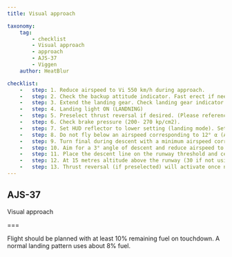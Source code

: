 ```yaml
---
title: Visual approach  

taxonomy:
    tag:
        - checklist
        - Visual approach  
        - approach
        - AJS-37
        - Viggen
    author: HeatBlur

checklist:
    -   step: 1. Reduce airspeed to Vi 550 km/h during approach. 
    -   step: 2. Check the backup attitude indicator. Fast erect if needed. 
    -   step: 3. Extend the landing gear. Check landing gear indicator (3 green fields) 
    -   step: 4. Landing light ON (LANDNING) 
    -   step: 5. Preselect thrust reversal if desired. (Please reference the "Thrust reverser use" section on the next pages ahead) 
    -   step: 6. Check brake pressure (200- 270 kp/cm2). 
    -   step: 7. Set HUD reflector to lower setting (landing mode). Set master mode LANDN PAR/ OPT. 
    -   step: 8. Do not fly below an airspeed corresponding to 12° α (AoA). 
    -   step: 9. Turn final during descent with a minimum airspeed corresponding to 12° α (AoA). 
    -   step: 10. Aim for a 3° angle of descent and reduce airspeed to correspond to 12° α (AoA). The line in the HUD during LANDN P/O corresponds to 2.86°. 
    -   step: 11. Place the descent line on the runway threshold and centre the sight dot on the centreline, steer the flight path indicator onto the line. Maintain attitude. Strive for a touchdown at about 100-200 metres in on the runway. 
    -   step: 12. At 15 metres altitude above the runway (30 if not using the radar altimeter), the HUD will change to the descent rate mode. The previous 2.86° line represents the maximum vertical velocity (2.96 m/s). 
    -   step: 13. Thrust reversal (if preselected) will activate once nose wheel is depressed.
---
```


## AJS-37 
Visual approach 

===

Flight should be planned with at least 10% remaining fuel on touchdown. A normal landing pattern uses about 8% fuel.
